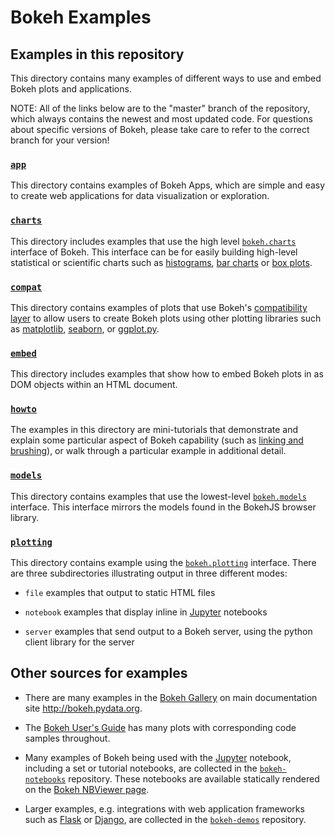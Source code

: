 # Bokeh Examples

## Examples in this repository

This directory contains many examples of different ways to use and embed Bokeh plots and applications.

NOTE: All of the links below are to the "master" branch of the repository, which always contains the newest and most updated code. For questions about specific versions of Bokeh, please take care to refer to the correct branch for your version!

### [`app`](https://github.com/bokeh/bokeh/tree/master/examples/app)

This directory contains examples of Bokeh Apps, which are simple and easy to create web applications for data visualization or exploration.

### [`charts`](https://github.com/bokeh/bokeh/tree/master/examples/compat)

This directory includes examples that use the high level [`bokeh.charts`](http://bokeh.pydata.org/en/latest/docs/user_guide/charts.html) interface of Bokeh. This interface can be for easily building high-level statistical or scientific charts such as
[histograms](http://bokeh.pydata.org/en/latest/docs/user_guide/charts.html#histograms),
[bar charts](http://bokeh.pydata.org/en/latest/docs/user_guide/charts.html#bar-charts) or
[box plots](http://bokeh.pydata.org/en/latest/docs/user_guide/charts.html#box-plots).

### [`compat`](https://github.com/bokeh/bokeh/tree/master/examples/compat)

This directory contains examples of plots that use Bokeh's [compatibility layer](http://bokeh.pydata.org/en/latest/docs/user_guide/compat.html) to allow users to create Bokeh plots using other plotting libraries such as [matplotlib](http://matplotlib.org), [seaborn](http://stanford.edu/~mwaskom/software/seaborn/), or [ggplot.py](http://ggplot.yhathq.com).

### [`embed`](https://github.com/bokeh/bokeh/tree/master/examples/embed)

This directory includes examples that show how to embed Bokeh plots in as DOM objects within an HTML document.

### [`howto`](https://github.com/bokeh/bokeh/tree/master/examples/interactive)

The examples in this directory are mini-tutorials that demonstrate and explain some  particular aspect of Bokeh capability (such as [linking and brushing](http://www.infovis-wiki.net/index.php?title=Linking_and_Brushing)), or walk through a particular example in additional detail.

### [`models`](https://github.com/bokeh/bokeh/tree/master/examples/models)

This directory contains examples that use the lowest-level [`bokeh.models`](http://bokeh.pydata.org/en/latest/docs/user_guide/concepts.html#bokeh-models) interface. This interface mirrors the models found in the BokehJS browser library.

### [`plotting`](https://github.com/bokeh/bokeh/tree/master/examples/plotting)

This directory contains example using the [`bokeh.plotting`](http://bokeh.pydata.org/en/latest/docs/user_guide/plotting.html) interface. There are three subdirectories illustrating output in three different modes:

* `file` examples that output to static HTML files

* `notebook` examples that display inline in [Jupyter](http://jupyter.org) notebooks

* `server` examples that send output to a Bokeh server, using the python client library for the server

## Other sources for examples

* There are many examples in the [Bokeh Gallery](http://bokeh.pydata.org/en/latest/docs/gallery.html) on main documentation site http://bokeh.pydata.org.

* The [Bokeh User's Guide](http://bokeh.pydata.org/en/latest/docs/user_guide.html) has many plots with corresponding code samples throughout.

* Many examples of Bokeh being used with the [Jupyter](http://jupyter.org) notebook, including a set or tutorial notebooks, are collected in the [`bokeh-notebooks`](https://github.com/bokeh/bokeh-notebooks) repository. These notebooks are available statically rendered on the [Bokeh NBViewer page](http://nbviewer.ipython.org/github/bokeh/bokeh-notebooks/blob/master/index.ipynb).

* Larger examples, e.g. integrations with web application frameworks such as [Flask](http://flask.pocoo.org) or [Django](https://www.djangoproject.com), are collected in the [`bokeh-demos`](https://github.com/bokeh/bokeh-demos) repository.




